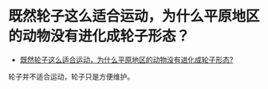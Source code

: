 # 既然轮子这么适合运动，为什么平原地区的动物没有进化成轮子形态？

- [既然轮子这么适合运动，为什么平原地区的动物没有进化成轮子形态?](https://www.zhihu.com/question/349778101/answer/986352272)


轮子并不适合运动，轮子只是方便维护。